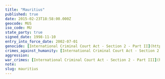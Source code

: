 ```yaml
---
title: "Mauritius"
published: true
date: 2015-02-23T18:58:00.000Z
geocode: MUS
iso_code: MU
state_party: true
signed_date: 1998-11-10
entry_into_force_date: 2002-07-01
genocide: [International Criminal Court Act - Section 2 - Part II](https://iccdb.hrlc.net/data/doc/467/keyword/46/) [Mutual Assistance in Criminal and Related Matters Act 2003](https://iccdb.hrlc.net/data/doc/327/keyword/46/)
crimes_against_humanity: [International Criminal Court Act - Section 2 - Part I](https://iccdb.hrlc.net/data/doc/467/keyword/13/) [Mutual Assistance in Criminal and Related Matters Act 2003](https://iccdb.hrlc.net/data/doc/327/keyword/13/)
aggression:
war_crimes: [International Criminal Court Act - Section 2 - Part III](https://iccdb.hrlc.net/data/doc/467/keyword/145/) [Mutual Assistance in Criminal and Related Matters Act 2003](https://iccdb.hrlc.net/data/doc/327/keyword/145/)
note:
slug: mauritius
---
```

